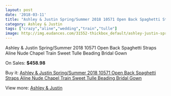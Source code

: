 ```yaml
---
layout: post
date: '2018-03-11'
title: "Ashley & Justin Spring/Summer 2018 10571 Open Back Spaghetti Straps Aline Nude Chapel Train Sweet Tulle Beading Bridal Gown"
category: Ashley & Justin
tags: ["crazy","aline","wedding","train","tulle"]
image: http://img.eudances.com/31552-thickbox_default/ashley-justin-spring-summer-2018-10571-open-back-spaghetti-straps-aline-nude-chapel-train-sweet-tulle-beading-bridal-gown.jpg
---
```

Ashley & Justin Spring/Summer 2018 10571 Open Back Spaghetti Straps Aline Nude Chapel Train Sweet Tulle Beading Bridal Gown

On Sales: **$458.98**
<a href="https://www.eudances.com/en/ashley-justin/9889-ashley-justin-spring-summer-2018-10571-open-back-spaghetti-straps-aline-nude-chapel-train-sweet-tulle-beading-bridal-gown.html"><amp-img layout="responsive" width="600" height="600" src="//img.eudances.com/31552-thickbox_default/ashley-justin-spring-summer-2018-10571-open-back-spaghetti-straps-aline-nude-chapel-train-sweet-tulle-beading-bridal-gown.jpg" alt="Ashley & Justin Spring/Summer 2018 10571 Open Back Spaghetti Straps Aline Nude Chapel Train Sweet Tulle Beading Bridal Gown 0" /></a>
<a href="https://www.eudances.com/en/ashley-justin/9889-ashley-justin-spring-summer-2018-10571-open-back-spaghetti-straps-aline-nude-chapel-train-sweet-tulle-beading-bridal-gown.html"><amp-img layout="responsive" width="600" height="600" src="//img.eudances.com/31557-thickbox_default/ashley-justin-spring-summer-2018-10571-open-back-spaghetti-straps-aline-nude-chapel-train-sweet-tulle-beading-bridal-gown.jpg" alt="Ashley & Justin Spring/Summer 2018 10571 Open Back Spaghetti Straps Aline Nude Chapel Train Sweet Tulle Beading Bridal Gown 1" /></a>
<a href="https://www.eudances.com/en/ashley-justin/9889-ashley-justin-spring-summer-2018-10571-open-back-spaghetti-straps-aline-nude-chapel-train-sweet-tulle-beading-bridal-gown.html"><amp-img layout="responsive" width="600" height="600" src="//img.eudances.com/31556-thickbox_default/ashley-justin-spring-summer-2018-10571-open-back-spaghetti-straps-aline-nude-chapel-train-sweet-tulle-beading-bridal-gown.jpg" alt="Ashley & Justin Spring/Summer 2018 10571 Open Back Spaghetti Straps Aline Nude Chapel Train Sweet Tulle Beading Bridal Gown 2" /></a>
<a href="https://www.eudances.com/en/ashley-justin/9889-ashley-justin-spring-summer-2018-10571-open-back-spaghetti-straps-aline-nude-chapel-train-sweet-tulle-beading-bridal-gown.html"><amp-img layout="responsive" width="600" height="600" src="//img.eudances.com/31555-thickbox_default/ashley-justin-spring-summer-2018-10571-open-back-spaghetti-straps-aline-nude-chapel-train-sweet-tulle-beading-bridal-gown.jpg" alt="Ashley & Justin Spring/Summer 2018 10571 Open Back Spaghetti Straps Aline Nude Chapel Train Sweet Tulle Beading Bridal Gown 3" /></a>
<a href="https://www.eudances.com/en/ashley-justin/9889-ashley-justin-spring-summer-2018-10571-open-back-spaghetti-straps-aline-nude-chapel-train-sweet-tulle-beading-bridal-gown.html"><amp-img layout="responsive" width="600" height="600" src="//img.eudances.com/31554-thickbox_default/ashley-justin-spring-summer-2018-10571-open-back-spaghetti-straps-aline-nude-chapel-train-sweet-tulle-beading-bridal-gown.jpg" alt="Ashley & Justin Spring/Summer 2018 10571 Open Back Spaghetti Straps Aline Nude Chapel Train Sweet Tulle Beading Bridal Gown 4" /></a>
<a href="https://www.eudances.com/en/ashley-justin/9889-ashley-justin-spring-summer-2018-10571-open-back-spaghetti-straps-aline-nude-chapel-train-sweet-tulle-beading-bridal-gown.html"><amp-img layout="responsive" width="600" height="600" src="//img.eudances.com/31553-thickbox_default/ashley-justin-spring-summer-2018-10571-open-back-spaghetti-straps-aline-nude-chapel-train-sweet-tulle-beading-bridal-gown.jpg" alt="Ashley & Justin Spring/Summer 2018 10571 Open Back Spaghetti Straps Aline Nude Chapel Train Sweet Tulle Beading Bridal Gown 5" /></a>

Buy it: [Ashley & Justin Spring/Summer 2018 10571 Open Back Spaghetti Straps Aline Nude Chapel Train Sweet Tulle Beading Bridal Gown](https://www.eudances.com/en/ashley-justin/9889-ashley-justin-spring-summer-2018-10571-open-back-spaghetti-straps-aline-nude-chapel-train-sweet-tulle-beading-bridal-gown.html "Ashley & Justin Spring/Summer 2018 10571 Open Back Spaghetti Straps Aline Nude Chapel Train Sweet Tulle Beading Bridal Gown")

View more: [Ashley & Justin](https://www.eudances.com/en/153-ashley-justin "Ashley & Justin")
